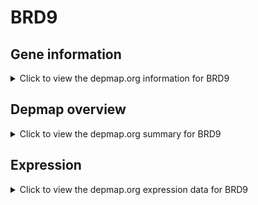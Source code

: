 <h1>BRD9</h1>

<h2>Gene information</h2>
<details>
  <summary>Click to view the depmap.org information for BRD9</summary>
  <p><a href="https://depmap.org/portal/gene/BRD9?tab=about" target="_BLANK">Open page in a new tab...</a></p>
  <iframe src="https://depmap.org/portal/gene/BRD9?tab=about" style="border:none;width:100%;height:800px"></iframe>
</details>

<h2>Depmap overview</h2>
<details>
  <summary>Click to view the depmap.org summary for BRD9</summary>
  <p><a href="https://depmap.org/portal/gene/BRD9?tab=overview" target="_BLANK">Open page in a new tab...</a></p>
  <iframe src="https://depmap.org/portal/gene/BRD9?tab=overview" style="border:none;width:100%;height:800px"></iframe>
</details>

<h2>Expression</h2>
<details>
  <summary>Click to view the depmap.org expression data for BRD9</summary>
  <p><a href="https://depmap.org/portal/gene/BRD9?tab=characterization" target="_BLANK">Open page in a new tab...</a></p>
  <iframe src="https://depmap.org/portal/gene/BRD9?tab=characterization" style="border:none;width:100%;height:800px"></iframe>
</details>


<!--
<h2>Reactome Pathway diagram</h2>
<details>
  <summary>Click to view the Reactome pathway for BRD9</summary>
  <p><a href="PURL" target="_BLANK">Open page in a new tab...</a></p>
  PNAME
</details>
-->


